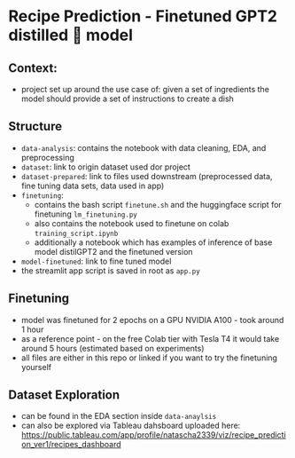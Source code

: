 # Recipe Prediction - Finetuned GPT2 distilled 🤗 model

## Context:
- project set up around the use case of: given a set of ingredients the model should provide a set of instructions to create a dish



## Structure
- `data-analysis`: contains the notebook with data cleaning, EDA, and preprocessing
- `dataset`: link to origin dataset used dor project
- `dataset-prepared`: link to files used downstream (preprocessed data, fine tuning data sets, data used in app)
- `finetuning`: 
  - contains the bash script `finetune.sh` and the huggingface script for finetuning `lm_finetuning.py`  
  - also contains the notebook used to finetune on colab `training_script.ipynb`
  - additionally a notebook which has examples of inference of base model distilGPT2 and the finetuned version
- `model-finetuned`: link to fine tuned model
- the streamlit app script is saved in root as `app.py`


## Finetuning
- model was finetuned for 2 epochs on a GPU NVIDIA A100  - took around 1 hour
- as a reference point - on the free Colab tier with Tesla T4 it would take around 5 hours (estimated based on experiments)
- all files are either in this repo or linked if you want to try the finetuning yourself



## Dataset Exploration
- can be found in the EDA section inside `data-anaylsis`
- can also be explored via Tableau dahsboard uploaded here: https://public.tableau.com/app/profile/natascha2339/viz/recipe_prediction_ver1/recipes_dashboard

